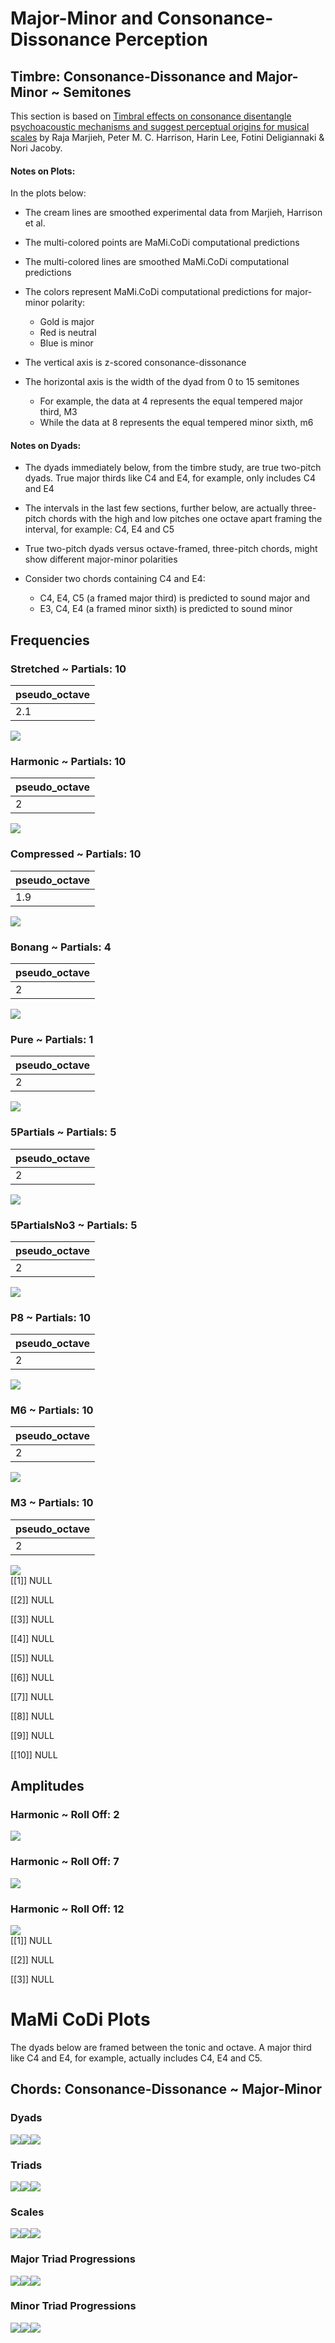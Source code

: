 Major-Minor and Consonance-Dissonance Perception
================

## Timbre: Consonance-Dissonance and Major-Minor ~ Semitones

This section is based on [Timbral effects on consonance disentangle
psychoacoustic mechanisms and suggest perceptual origins for musical
scales](https://www.nature.com/articles/s41467-024-45812-z) by Raja
Marjieh, Peter M. C. Harrison, Harin Lee, Fotini Deligiannaki & Nori
Jacoby.

#### Notes on Plots:

In the plots below:

- The cream lines are smoothed experimental data from Marjieh, Harrison
  et al.

- The multi-colored points are MaMi.CoDi computational predictions

- The multi-colored lines are smoothed MaMi.CoDi computational
  predictions

- The colors represent MaMi.CoDi computational predictions for
  major-minor polarity:

  - Gold is major
  - Red is neutral
  - Blue is minor

- The vertical axis is z-scored consonance-dissonance

- The horizontal axis is the width of the dyad from 0 to 15 semitones

  - For example, the data at 4 represents the equal tempered major
    third, M3
  - While the data at 8 represents the equal tempered minor sixth, m6

#### Notes on Dyads:

- The dyads immediately below, from the timbre study, are true two-pitch
  dyads. True major thirds like C4 and E4, for example, only includes C4
  and E4

- The intervals in the last few sections, further below, are actually
  three-pitch chords with the high and low pitches one octave apart
  framing the interval, for example: C4, E4 and C5

- True two-pitch dyads versus octave-framed, three-pitch chords, might
  show different major-minor polarities

- Consider two chords containing C4 and E4:

  - C4, E4, C5 (a framed major third) is predicted to sound major and
  - E3, C4, E4 (a framed minor sixth) is predicted to sound minor

## Frequencies

### Stretched ~ Partials: 10

| pseudo_octave |
|:--------------|
| 2.1           |

![](man/figures/README-unnamed-chunk-4-1.png)<!-- -->

### Harmonic ~ Partials: 10

| pseudo_octave |
|:--------------|
| 2             |

![](man/figures/README-unnamed-chunk-4-2.png)<!-- -->

### Compressed ~ Partials: 10

| pseudo_octave |
|:--------------|
| 1.9           |

![](man/figures/README-unnamed-chunk-4-3.png)<!-- -->

### Bonang ~ Partials: 4

| pseudo_octave |
|:--------------|
| 2             |

![](man/figures/README-unnamed-chunk-4-4.png)<!-- -->

### Pure ~ Partials: 1

| pseudo_octave |
|:--------------|
| 2             |

![](man/figures/README-unnamed-chunk-4-5.png)<!-- -->

### 5Partials ~ Partials: 5

| pseudo_octave |
|:--------------|
| 2             |

![](man/figures/README-unnamed-chunk-4-6.png)<!-- -->

### 5PartialsNo3 ~ Partials: 5

| pseudo_octave |
|:--------------|
| 2             |

![](man/figures/README-unnamed-chunk-4-7.png)<!-- -->

### P8 ~ Partials: 10

| pseudo_octave |
|:--------------|
| 2             |

![](man/figures/README-unnamed-chunk-4-8.png)<!-- -->

### M6 ~ Partials: 10

| pseudo_octave |
|:--------------|
| 2             |

![](man/figures/README-unnamed-chunk-4-9.png)<!-- -->

### M3 ~ Partials: 10

| pseudo_octave |
|:--------------|
| 2             |

![](man/figures/README-unnamed-chunk-4-10.png)<!-- -->  
\[\[1\]\] NULL

\[\[2\]\] NULL

\[\[3\]\] NULL

\[\[4\]\] NULL

\[\[5\]\] NULL

\[\[6\]\] NULL

\[\[7\]\] NULL

\[\[8\]\] NULL

\[\[9\]\] NULL

\[\[10\]\] NULL

## Amplitudes

### Harmonic ~ Roll Off: 2

![](man/figures/README-unnamed-chunk-8-1.png)<!-- -->

### Harmonic ~ Roll Off: 7

![](man/figures/README-unnamed-chunk-8-2.png)<!-- -->

### Harmonic ~ Roll Off: 12

![](man/figures/README-unnamed-chunk-8-3.png)<!-- -->  
\[\[1\]\] NULL

\[\[2\]\] NULL

\[\[3\]\] NULL

# MaMi CoDi Plots

The dyads below are framed between the tonic and octave. A major third
like C4 and E4, for example, actually includes C4, E4 and C5.

## Chords: Consonance-Dissonance ~ Major-Minor

### Dyads

![](man/figures/README-unnamed-chunk-11-1.png)<!-- -->![](man/figures/README-unnamed-chunk-11-2.png)<!-- -->![](man/figures/README-unnamed-chunk-11-3.png)<!-- -->

### Triads

![](man/figures/README-unnamed-chunk-11-4.png)<!-- -->![](man/figures/README-unnamed-chunk-11-5.png)<!-- -->![](man/figures/README-unnamed-chunk-11-6.png)<!-- -->

### Scales

![](man/figures/README-unnamed-chunk-11-7.png)<!-- -->![](man/figures/README-unnamed-chunk-11-8.png)<!-- -->![](man/figures/README-unnamed-chunk-11-9.png)<!-- -->

### Major Triad Progressions

![](man/figures/README-unnamed-chunk-11-10.png)<!-- -->![](man/figures/README-unnamed-chunk-11-11.png)<!-- -->![](man/figures/README-unnamed-chunk-11-12.png)<!-- -->

### Minor Triad Progressions

![](man/figures/README-unnamed-chunk-11-13.png)<!-- -->![](man/figures/README-unnamed-chunk-11-14.png)<!-- -->![](man/figures/README-unnamed-chunk-11-15.png)<!-- -->
